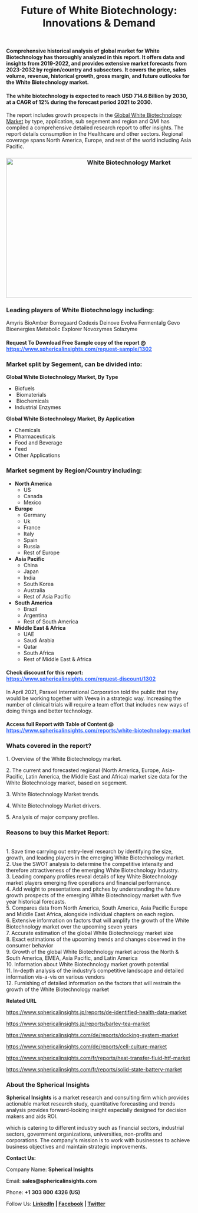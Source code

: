 <p>&nbsp;</p>
<h1 style="text-align: center;"><strong>Future of White Biotechnology: Innovations &amp; Demand</strong></h1>
<p>&nbsp;</p>
<p><strong>Comprehensive historical analysis of global market for White Biotechnology has thoroughly analyzed in this report. It offers data and insights from 2019-2022, and provides extensive market forecasts from 2023-2032 by region/country and subsectors. It covers the price, sales volume, revenue, historical growth, gross margin, and future outlooks for the White Biotechnology market.</strong></p>
<h4><strong>The white biotechnology is expected to reach USD 714.6 Billion by 2030, at a CAGR of 12% during the forecast period 2021 to 2030.</strong></h4>
<p>The report includes growth prospects in the <a href="https://www.sphericalinsights.com/reports/white-biotechnology-market" target="_blank">Global White Biotechnology Market</a> by type, application, sub segement and region and QMI has compiled a comprehensive detailed research report to offer insights. The report details consumption in the Healthcare and other sectors. Regional coverage spans North America, Europe, and rest of the world including Asia Pacific.</p>
<h3 style="text-align: center;"><strong><img src="https://www.sphericalinsights.com/images/rd/white-biotechnology-market.png" alt="White Biotechnology Market" width="650" height="379" /></strong></h3>
<h3><strong>Leading players of White Biotechnology including:</strong></h3>
<p>Amyris BioAmber Borregaard Codexis Deinove Evolva Fermentalg Gevo Bioenergies Metabolic Explorer Novozymes Solazyme</p>
<h4>Request To Download Free Sample copy of the report  @ <span style="color: #3366ff;"><a style="color: #3366ff;" href="https://www.sphericalinsights.com/request-sample/1302" target="_blank">https://www.sphericalinsights.com/request-sample/1302</a></span></h4>
<h3><strong>Market split by Segement, can be divided into:</strong></h3>
<p><strong>Global White Biotechnology Market, By Type</strong></p>
<ul>
<li>Biofuels</li>
<li>&nbsp;Biomaterials</li>
<li>&nbsp;Biochemicals</li>
<li>Industrial Enzymes</li>
</ul>
<p><strong>Global White Biotechnology Market, By Application</strong></p>
<ul>
<li>Chemicals</li>
<li>Pharmaceuticals</li>
<li>Food and Beverage</li>
<li>Feed</li>
<li>Other Applications</li>
</ul>
<h3><strong>Market segment by Region/Country including:</strong></h3>
<ul>
<li><strong>North America</strong>
<ul>
<li>US</li>
<li>Canada</li>
<li>Mexico</li>
</ul>
</li>
<li><strong>Europe</strong>
<ul>
<li>Germany</li>
<li>Uk</li>
<li>France</li>
<li>Italy</li>
<li>Spain</li>
<li>Russia</li>
<li>Rest of Europe</li>
</ul>
</li>
<li><strong>Asia Pacific</strong>
<ul>
<li>China</li>
<li>Japan</li>
<li>India</li>
<li>South Korea</li>
<li>Australia</li>
<li>Rest of Asia Pacific</li>
</ul>
</li>
<li><strong>South America</strong>
<ul>
<li>Brazil</li>
<li>Argentina</li>
<li>Rest of South America</li>
</ul>
</li>
<li><strong>Middle East &amp; Africa</strong>
<ul>
<li>UAE</li>
<li>Saudi Arabia</li>
<li>Qatar</li>
<li>South Africa</li>
<li>Rest of Middle East &amp; Africa</li>
</ul>
</li>
</ul>
<h4>Check discount for this report: <span style="color: #3366ff;"><a style="color: #3366ff;" href="https://www.sphericalinsights.com/request-discount/1302" target="_blank">https://www.sphericalinsights.com/request-discount/1302</a></span></h4>
<p>In April 2021, Paraxel International Corporation told the public that they would be working together with Veeva in a strategic way. Increasing the number of clinical trials will require a team effort that includes new ways of doing things and better technology.</p>
<h4>Access full Report with Table of Content @ <span style="color: #3366ff;"><a style="color: #3366ff;" href="https://www.sphericalinsights.com/reports/white-biotechnology-market" target="_blank">https://www.sphericalinsights.com/reports/white-biotechnology-market</a></span></h4>
<h3><strong>Whats covered in the report?</strong></h3>
<p>1. Overview of the White Biotechnology market.</p>
<p>2. The current and forecasted regional (North America, Europe, Asia-Pacific, Latin America, the Middle East and Africa) market size data for the White Biotechnology market, based on segement.</p>
<p>3. White Biotechnology Market trends.</p>
<p>4. White Biotechnology Market drivers.</p>
<p>5. Analysis of major company profiles.</p>
<h3><strong>Reasons to buy this Market Report:</strong></h3>
<p><br /> 1. Save time carrying out entry-level research by identifying the size, growth, and leading players in the emerging White Biotechnology market.<br /> 2. Use the SWOT analysis to determine the competitive intensity and therefore attractiveness of the emerging White Biotechnology Industry.<br /> 3. Leading company profiles reveal details of key White Biotechnology market players emerging five operations and financial performance.<br /> 4. Add weight to presentations and pitches by understanding the future growth prospects of the emerging White Biotechnology market with five year historical forecasts.<br /> 5. Compares data from North America, South America, Asia Pacific Europe and Middle East Africa, alongside individual chapters on each region.<br /> 6. Extensive information on factors that will amplify the growth of the White Biotechnology market over the upcoming seven years<br /> 7. Accurate estimation of the global White Biotechnology market size <br /> 8. Exact estimations of the upcoming trends and changes observed in the consumer behavior <br /> 9. Growth of the global White Biotechnology market across the North &amp; South America, EMEA, Asia Pacific, and Latin America<br /> 10. Information about White Biotechnology market growth potential<br /> 11. In-depth analysis of the industry&rsquo;s competitive landscape and detailed information vis-a-vis on various vendors<br /> 12. Furnishing of detailed information on the factors that will restrain the growth of the White Biotechnology market</p>
<p><strong>Related URL</strong></p>
<p><a href="https://www.sphericalinsights.jp/reports/de-identified-health-data-market">https://www.sphericalinsights.jp/reports/de-identified-health-data-market</a>&nbsp;</p>
<p><a href="https://www.sphericalinsights.jp/reports/barley-tea-market">https://www.sphericalinsights.jp/reports/barley-tea-market</a>&nbsp;</p>
<p><a href="https://www.sphericalinsights.com/de/reports/docking-system-market">https://www.sphericalinsights.com/de/reports/docking-system-market</a>&nbsp;</p>
<p><a href="https://www.sphericalinsights.com/de/reports/cell-culture-market">https://www.sphericalinsights.com/de/reports/cell-culture-market</a>&nbsp;</p>
<p><a href="https://www.sphericalinsights.com/fr/reports/heat-transfer-fluid-htf-market">https://www.sphericalinsights.com/fr/reports/heat-transfer-fluid-htf-market</a>&nbsp;</p>
<p><a href="https://www.sphericalinsights.com/fr/reports/solid-state-battery-market">https://www.sphericalinsights.com/fr/reports/solid-state-battery-market</a>&nbsp;</p>
<h3><strong>About the Spherical Insights</strong></h3>
<p><strong>Spherical Insights</strong> is a market research and consulting firm which provides actionable market research study, quantitative forecasting and trends analysis provides forward-looking insight especially designed for decision makers and aids ROI.</p>
<p>which is catering to different industry such as financial sectors, industrial sectors, government organizations, universities, non-profits and corporations. The company's mission is to work with businesses to achieve business objectives and maintain strategic improvements.</p>
<p><strong>Contact Us:</strong></p>
<p>Company Name: <strong>Spherical Insights</strong></p>
<p>Email: <strong>sales@sphericalinsights.com</strong></p>
<p>Phone: <strong>+1 303 800 4326 (US)</strong></p>
<p>Follow Us: <strong><a href="https://www.linkedin.com/company/spherical-insight/"><u>LinkedIn</u></a> | <a href="https://www.facebook.com/sphericalinsights22"><u>Facebook</u></a> | <a href="https://twitter.com/SInsights_US"><u>Twitter</u></a></strong></p>
<p>&nbsp;</p>

